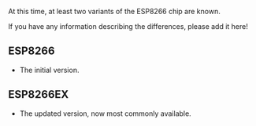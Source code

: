At this time, at least two variants of the ESP8266 chip are known.

If you have any information describing the differences, please add it here!

## ESP8266
* The initial version.

## ESP8266EX
* The updated version, now most commonly available.
